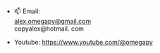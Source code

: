 
- 📫
Email:  
alex.omegapy@gmail.com  
copyalex@hotmail. com  

- Youtube: https://www.youtube.com/@omegapy

